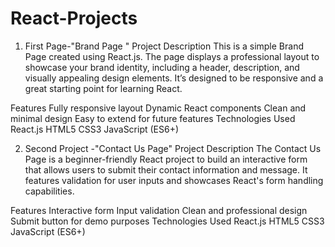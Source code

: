 # React-Projects
1. First Page-"Brand Page "
Project Description
This is a simple Brand Page created using React.js. The page displays a professional layout to showcase your brand identity, including a header, description, and visually appealing design elements. It’s designed to be responsive and a great starting point for learning React.

Features
Fully responsive layout
Dynamic React components
Clean and minimal design
Easy to extend for future features
Technologies Used
React.js
HTML5
CSS3
JavaScript (ES6+)




2. Second Project -"Contact Us Page" 
Project Description
The Contact Us Page is a beginner-friendly React project to build an interactive form that allows users to submit their contact information and message. It features validation for user inputs and showcases React's form handling capabilities.

Features
Interactive form
Input validation
Clean and professional design
Submit button for demo purposes
Technologies Used
React.js
HTML5
CSS3
JavaScript (ES6+)



